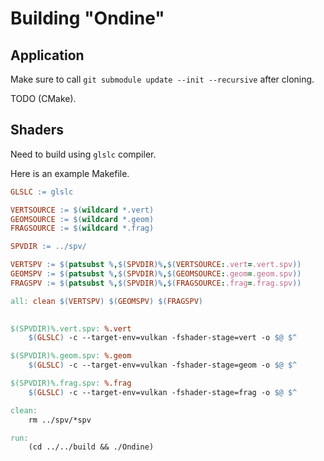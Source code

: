 # Building "Ondine"

## Application

Make sure to call `git submodule update --init --recursive` after cloning.

TODO (CMake).

## Shaders

Need to build using `glslc` compiler.

Here is an example Makefile.

```makefile
GLSLC := glslc

VERTSOURCE := $(wildcard *.vert)
GEOMSOURCE := $(wildcard *.geom)
FRAGSOURCE := $(wildcard *.frag)

SPVDIR := ../spv/

VERTSPV := $(patsubst %,$(SPVDIR)%,$(VERTSOURCE:.vert=.vert.spv))
GEOMSPV := $(patsubst %,$(SPVDIR)%,$(GEOMSOURCE:.geom=.geom.spv))
FRAGSPV := $(patsubst %,$(SPVDIR)%,$(FRAGSOURCE:.frag=.frag.spv))

all: clean $(VERTSPV) $(GEOMSPV) $(FRAGSPV)
	

$(SPVDIR)%.vert.spv: %.vert
	$(GLSLC) -c --target-env=vulkan -fshader-stage=vert -o $@ $^

$(SPVDIR)%.geom.spv: %.geom
	$(GLSLC) -c --target-env=vulkan -fshader-stage=geom -o $@ $^

$(SPVDIR)%.frag.spv: %.frag
	$(GLSLC) -c --target-env=vulkan -fshader-stage=frag -o $@ $^

clean:
	rm ../spv/*spv

run:
	(cd ../../build && ./Ondine)
```
